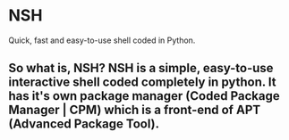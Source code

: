 # NSH
Quick, fast and easy-to-use shell coded in Python.

## So what is, NSH? NSH is a simple, easy-to-use interactive shell coded completely in python. It has it's own package manager (Coded Package Manager | CPM) which is a front-end of APT (Advanced Package Tool).
